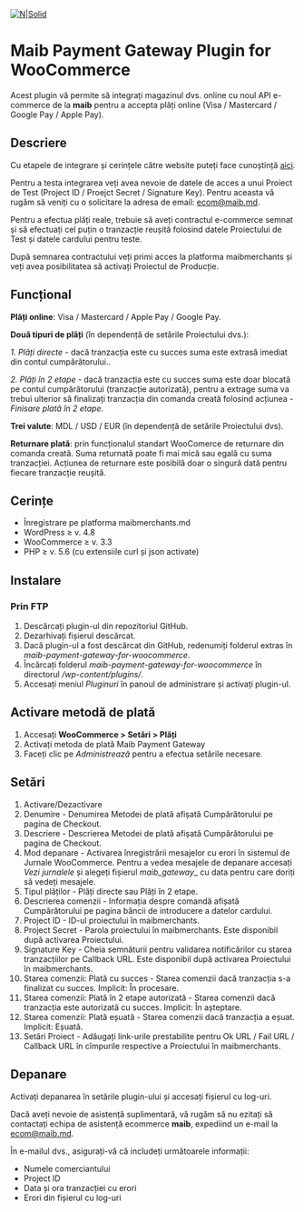 [![N|Solid](https://www.maib.md/images/logo.svg)](https://www.maib.md)

#  Maib Payment Gateway Plugin for WooCommerce
Acest plugin vă permite să integrați magazinul dvs. online cu noul API e-commerce de la **maib** pentru a accepta plăți online (Visa / Mastercard / Google Pay / Apple Pay).

## Descriere
Cu etapele de integrare și cerințele către website puteți face cunoștință [aici](https://docs.maibmerchants.md/ro/etape-si-cerinte-pentru-integrare).

Pentru a testa integrarea veți avea nevoie de datele de acces a unui Proiect de Test (Project ID / Proejct Secret / Signature Key). Pentru aceasta vă rugăm să veniți cu o solicitare la adresa de email: ecom@maib.md.

Pentru a efectua plăți reale, trebuie să aveți contractul e-commerce semnat și să efectuați cel puțin o tranzacție reușită folosind datele Proiectului de Test și datele cardului pentru teste. 

După semnarea contractului veți primi acces la platforma maibmerchants și veți avea posibilitatea să activați Proiectul de Producție.

## Funcțional
**Plăți online**: Visa / Mastercard / Apple Pay / Google Pay.

**Două tipuri de plăți** (în dependență de setările Proiectului dvs.):

  *1. Plăți directe* - dacă tranzacția este cu succes suma este extrasă imediat din contul cumpărătorului..

  *2. Plăți în 2 etape* - dacă tranzacția este cu succes suma este doar blocată pe contul cumpărătorului (tranzacție autorizată), pentru a extrage suma  va trebui ulterior să finalizați tranzacția din comanda creată folosind acțiunea - _Finisare plată în 2 etape_. 

**Trei valute**: MDL / USD / EUR (în dependență de setările Proiectului dvs).

**Returnare plată**: prin funcționalul standart WooComerce de returnare din comanda creată. Suma returnată poate fi mai mică sau egală cu suma tranzacției. Acțiunea de returnare este posibilă doar o singură dată pentru fiecare tranzacție reușită.

## Cerințe
- Înregistrare pe platforma maibmerchants.md
- WordPress ≥ v. 4.8
- WooCommerce ≥ v. 3.3
- PHP ≥ v. 5.6 (cu extensiile curl și json activate)

## Instalare

### Prin FTP
1. Descărcați plugin-ul din repozitoriul GitHub.
2. Dezarhivați fișierul descărcat.
3. Dacă plugin-ul a fost descărcat din GitHub, redenumiți folderul extras în _maib-payment-gateway-for-woocommerce_.
4. Încărcați folderul _maib-payment-gateway-for-woocommerce_ în directorul _/wp-content/plugins/_.
5. Accesați meniul *Pluginuri* în panoul de administrare și activați plugin-ul.

## Activare metodă de plată
1. Accesați **WooCommerce > Setări > Plăți**
2. Activați metoda de plată Maib Payment Gateway
3. Faceți clic pe _Administrează_ pentru a efectua setările necesare.

## Setări
1. Activare/Dezactivare
2. Denumire - Denumirea Metodei de plată afișată Cumpărătorului pe pagina de Checkout.
3. Descriere - Descrierea Metodei de plată afișată Cumpărătorului pe pagina de Checkout.
4. Mod depanare - Activarea înregistrării mesajelor cu erori în sistemul de Jurnale WooCommerce. Pentru a vedea mesajele de depanare accesați _Vezi jurnalele_ și alegeți fișierul _maib_gateway__ cu data pentru care doriți să vedeți mesajele.
5. Tipul plăților - Plăți directe sau Plăți în 2 etape.
6. Descrierea comenzii - Informația despre comandă afișată Cumpărătorului pe pagina băncii de introducere a datelor cardului.
7. Project ID - ID-ul proiectului în maibmerchants.
8. Project Secret - Parola proiectului în maibmerchants. Este disponibil după activarea Proiectului.
9. Signature Key - Cheia semnăturii pentru validarea notificărilor cu starea tranzacțiilor pe Callback URL. Este disponibil după activarea Proiectului în maibmerchants.
10. Starea comenzii: Plată cu succes - Starea comenzii dacă tranzacția s-a finalizat cu succes. Implicit: În procesare.
11. Starea comenzii: Plată în 2 etape autorizată - Starea comenzii dacă tranzacția este autorizată cu succes. Implicit: În așteptare.
12. Starea comenzii: Plată eșuată - Starea comenzii dacă tranzacția a eșuat. Implicit: Eșuată.
13. Setări Proiect - Adăugați link-urile prestabilite pentru Ok URL / Fail URL / Callback URL în cîmpurile respective a Proiectului în maibmerchants.

## Depanare
Activați depanarea în setările plugin-ului și accesați fișierul cu log-uri.

Dacă aveți nevoie de asistență suplimentară, vă rugăm să nu ezitați să contactați echipa de asistență ecommerce **maib**, expediind un e-mail la ecom@maib.md.

În e-mailul dvs., asigurați-vă că includeți următoarele informații:
- Numele comerciantului
- Project ID
- Data și ora tranzacției cu erori
- Erori din fișierul cu log-uri
